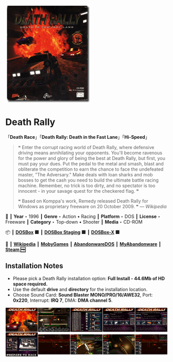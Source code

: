 ![](Thumbnail.png "application-thumbnail")

# Death Rally

「**Death Race**」「**Death Rally: Death in the Fast Lane**」「**Hi-Speed**」

> ❝ Enter the corrupt racing world of Death Rally, where defensive driving means annihilating your opponents. You'll become ravenous for the power and glory of being the best at Death Rally, but first, you must pay your dues. Put the pedal to the metal and smash, blast and obliterate the competition to earn the chance to face the undefeated master, "The Adversary." Make deals with loan sharks and mob bosses to get the cash you need to build the ultimate battle racing machine. Remember, no trick is too dirty, and no spectator is too innocent - in your savage quest for the checkered flag. ❞
>
> ❝ Based on Komppa's work, Remedy released Death Rally for Windows as proprietary freeware on 20 October 2009. ❞ — *Wikipedia*
>

📌 ┃ **Year** ‣ 1996 ┃ **Genre** ‣ Action • Racing ┃ **Platform** ‣ DOS ┃ **License** ‣ Freeware ┃ **Category** ‣ Top-down • Shooter ┃ **Media** ‣ CD-ROM 

📦 ┃ **[DOSBox](https://www.dosbox.com/) 🟩** ┃ **[DOSBox Staging](https://dosbox-staging.github.io/) 🟩** ┃ **[DOSBox-X](https://dosbox-x.com/) 🟩** 

📎 ┃ **[Wikipedia](https://en.wikipedia.org/wiki/Death_Rally)** ┃ **[MobyGames](https://www.mobygames.com/game/256/death-rally/)** ┃ **[AbandonwareDOS](https://www.abandonwaredos.com/abandonware-game.php?abandonware=Death+Rally&gid=2051)** ┃ **[MyAbandonware](https://www.myabandonware.com/game/death-rally-a14)** ┃ **[Steam 🆓](https://store.steampowered.com/app/358270/Death_Rally_Classic/)** 

## Installation Notes
- Please pick a Death Rally installation option: **Full Install - 44.6Mb of HD space required.**
- Use the default **drive** and **directory** for the installation location.
- Choose Sound Card: **Sound Blaster MONO/PRO/16/AWE32**, Port: **0x220**, Interrupt: **IRQ 7**, DMA: **DMA channel 5**.

![](Montage.png "Death Rally")

